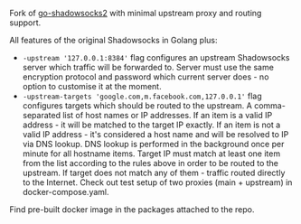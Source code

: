 Fork of [go-shadowsocks2](https://github.com/shadowsocks/go-shadowsocks2) with minimal upstream proxy and routing support.

All features of the original Shadowsocks in Golang plus:
- `-upstream '127.0.0.1:8384'` flag configures an upstream Shadowsocks server which traffic will be forwarded to.
Server must use the same encryption protocol and password which current server does - no option to customise it at the moment.
- `-upstream-targets 'google.com,m.facebook.com,127.0.0.1'` flag configures targets which should be routed to the upstream.
A comma-separated list of host names or IP addresses. If an item is a valid IP address - it will be matched to the target
IP exactly. If an item is not a valid IP address - it's considered a host name and will be resolved to IP via DNS lookup.
DNS lookup is performed in the background once per minute for all hostname items. Target IP must match at least one item from the list
according to the rules above in order to be routed to the upstream. If target does not match any of them - 
traffic routed directly to the Internet.
Check out test setup of two proxies (main + upstream) in docker-compose.yaml.

Find pre-built docker image in the packages attached to the repo.
